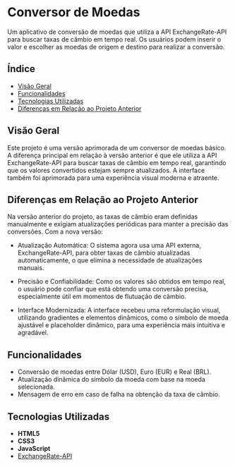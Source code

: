 # Conversor de Moedas

Um aplicativo de conversão de moedas que utiliza a API ExchangeRate-API para buscar taxas de câmbio em tempo real. Os usuários podem inserir o valor e escolher as moedas de origem e destino para realizar a conversão.

## Índice

- [Visão Geral](#visão-geral)
- [Funcionalidades](#funcionalidades)
- [Tecnologias Utilizadas](#tecnologias-utilizadas)
- [Diferenças em Relação ao Projeto Anterior](#diferencas-em-relacao-ao-projeto-anterior)

## Visão Geral

Este projeto é uma versão aprimorada de um conversor de moedas básico. A diferença principal em relação à versão anterior é que ele utiliza a API ExchangeRate-API para buscar taxas de câmbio em tempo real, garantindo que os valores convertidos estejam sempre atualizados. A interface também foi aprimorada para uma experiência visual moderna e atraente.

## Diferenças em Relação ao Projeto Anterior

Na versão anterior do projeto, as taxas de câmbio eram definidas manualmente e exigiam atualizações periódicas para manter a precisão das conversões. Com a nova versão:

- Atualização Automática: O sistema agora usa uma API externa, ExchangeRate-API, para obter taxas de câmbio atualizadas automaticamente, o que elimina a necessidade de atualizações manuais.

- Precisão e Confiabilidade: Como os valores são obtidos em tempo real, o usuário pode confiar que está obtendo uma conversão precisa, especialmente útil em momentos de flutuação de câmbio.

- Interface Modernizada: A interface recebeu uma reformulação visual, utilizando gradientes e elementos dinâmicos, como o símbolo de moeda ajustável e placeholder dinâmico, para uma experiência mais intuitiva e agradável.

## Funcionalidades

- Conversão de moedas entre Dólar (USD), Euro (EUR) e Real (BRL).
- Atualização dinâmica do símbolo da moeda com base na moeda selecionada.
- Mensagem de erro em caso de falha na obtenção da taxa de câmbio.

## Tecnologias Utilizadas

- **HTML5**
- **CSS3**
- **JavaScript**
- [ExchangeRate-API](https://www.exchangerate-api.com) 

